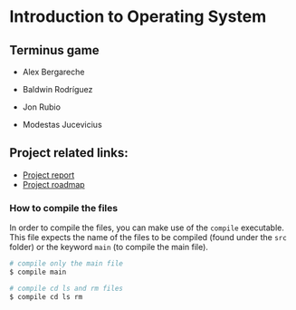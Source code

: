 # Introduction to Operating System

## Terminus game


* Alex Bergareche

* Baldwin Rodríguez

* Jon Rubio

* Modestas Jucevicius

## Project related links:
* [Project report](https://www.overleaf.com/read/wccmjhhsvgcj)
* [Project roadmap](https://trello.com/b/nI1zOCLJ/ios-terminus)

### How to compile the files

In order to compile the files, you can make use of the `compile` executable. This file expects the name of the files to be compiled (found under the `src` folder) or the keyword `main` (to compile the main file).

```bash
# compile only the main file
$ compile main

# compile cd ls and rm files
$ compile cd ls rm
```
